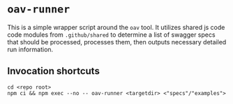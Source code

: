 # `oav-runner`

This is a simple wrapper script around the `oav` tool. It utilizes shared js code code modules from `.github/shared` to
determine a list of swagger specs that should be processed, processes them, then outputs necessary detailed run
information.

## Invocation shortcuts

```
cd <repo root>
npm ci && npm exec --no -- oav-runner <targetdir> <"specs"/"examples">
```